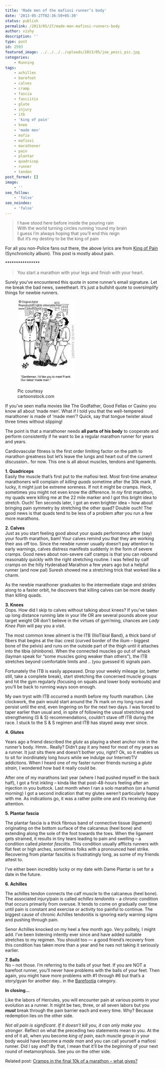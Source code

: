 ```yaml
---
title: 'Made men of the mafiosi runner’s body'
date: '2013-05-27T02:36:50+05:30'
status: publish
permalink: /2013/05/27/made-men-mafiosi-runners-body
author: vishy
description: ''
type: post
id: 2593
featured_image: ../../../../uploads/2013/05/joe_pesci_pic.jpg
categories: 
    - Running
tags:
    - achilles
    - barefoot
    - calves
    - cramp
    - fascia
    - fasciitis
    - glute
    - injury
    - itb
    - 'king of pain'
    - knee
    - 'made men'
    - mafia
    - mafiosi
    - marathoner
    - pain
    - plantar
    - quadricep
    - runner
    - tendon
post_format: []
image:
    - ''
seo_follow:
    - 'false'
seo_noindex:
    - 'false'
---
```

> I have stood here before inside the pouring rain  
> With the world turning circles running ’round my brain  
> I guess I’m always hoping that you’ll end this reign  
> But it’s my destiny to be the king of pain

For all you non-Police fans out there, the above lyrics are from [King of Pain](http://www.elyrics.net/read/p/police-lyrics/king-of-pain-lyrics.html) (Synchronicity album). This post is mostly about pain.

\*\*\*\*\*\*\*\*\*\*\*\*\*\*\*\*

> You start a marathon with your legs and finish with your heart.

Surely you’ve encountered this quote in some runner’s email signature. Let me break the bad news, sweetheart. It’s just a bullshit quote to oversimplify things for newbie runners.

<figure aria-describedby="caption-attachment-2682" class="wp-caption alignleft" id="attachment_2682" style="width: 186px">

[![Pic courtesy cartoonstock.com](../../../../uploads/2013/05/made_man_cartoonstock_com.jpeg)](http://www.ulaar.com/wp-content/uploads/2013/05/made_man_cartoonstock_com.jpeg)<figcaption class="wp-caption-text" id="caption-attachment-2682">Pic courtesy cartoonstock.com</figcaption></figure>

If you’ve seen mafia movies like The Godfather, Good Fellas or Casino you know all about ‘made men’. What if I told you that the well-tempered marathoner is made of ‘made men’? Quick, say that tongue twister aloud three times without slipping!

The point is that a marathoner needs **all parts of his body** to cooperate and perform consistently if he want to be a regular marathon runner for years and years.

Cardiovascular fitness is the first order limiting factor on the path to marathon greatness but let’s leave the lungs and heart out of the current discussion.. for now. This one is all about muscles, tendons and ligaments.

**1. Quadriceps**  
Easily the muscle that’s first put to the mafiosi test. Most first-time amateur marathoners will complain of *killing quads* sometime after the 30k mark. If lucky, it might just be extreme soreness. If not it might be cramps. Heck, sometimes you might not even know the difference. In *my* first marathon, my quads were killing me at the 22 mile marker and I got this bright idea to stretch. Ouch! Ten seconds later, I got an even brighter idea – how about bringing pain symmetry by stretching the other quad? Double ouch! The good news is that quads tend to be less of a problem after you run a few more marathons.

**2. Calves**  
Just as you start feeling good about your quads performance after (say) your fourth marathon, bam! Your calves remind you that they are working their ass off too. Since the newbie runner usually doesn’t pay attention to early warnings, calves distress manifests suddenly in the form of severe cramps. Good news about non-severe calf cramps is that you can rebound reasonably quickly with the right stretching routine. I was felled by calf cramps on the hilly Hyderabad Marathon a few years ago but a helpful runner (and now pal) Suresh showed me a stretching trick that worked like a charm.

As the newbie marathoner graduates to the intermediate stage and strides along to a faster orbit, he discovers that killing calves can be more deadly than killing quads.

**3. Knees**  
Oops. How did I skip to calves without talking about knees? If you’ve taken up long distance running late in your life OR are several pounds above your target weight OR don’t believe in the virtues of gym’ming, chances are *Lady Knee Pain* will pay you a visit.

The most common knee ailment is the ITB (IlioTibial Band), a thick band of fibers that begins at the iliac crest (curved border of the ilium – biggest bone of the pelvis) and runs on the outside part of the thigh until it attaches into the tibia (shinbone). When the connected muscles go out of whack (layman speak for “some muscles going weaker than others”), the ITB stretches beyond comfortable limits and .. (you guessed it) signals pain.

Fortunately the ITB is easily appeased. Drop your weekly mileage (or, better still, take a complete break), start stretching the concerned muscle groups and hit the gym regularly (focusing on squats and lower body workouts) and you’ll be back to running ways soon enough.

My own tryst with ITB occurred a month before my fourth marathon. Like clockwork, the pain would start around the 7k mark on my long runs and persist until the end, even lingering on for the next two days. I was forced to taper earlier than usual and, in spite of following the usual stretching and strengthening (S &amp; S) recommendations, couldn’t stave off ITB during the race. I stuck to the S &amp; S regimen and ITB has stayed away ever since.

****4. Glutes****

Years ago a friend described the *glute* as playing a sheet anchor role in the runner’s body. Hmm.. Really? Didn’t pay it any heed for most of my years as a runner. It just sits there and doesn’t bother you, right? Ok, so it enables us to sit for inordinately long hours while we indulge our Internet/TV addictions. When I heard one of my faster runner friends nursing a *glute strain,* I wondered how bad it really could be.

After one of my marathons last year (where I had pushed myself in the back half), I got a first inkling – kinda like that post-48-hours feeling after an injection in you buttock. Last month when I ran a solo marathon (on a humid morning) I got a second indication that my glutes weren’t particularly happy with me. As indications go, it was a rather polite one and it’s receiving due attention.

**5. Plantar fascia**

The plantar fascia is a thick fibrous band of connective tissue (ligament) originating on the bottom surface of the calcaneus (heel bone) and extending along the sole of the foot towards the toes. When the ligament gets strained, it results in tiny tears leading to pain and swelling – a condition called *plantar fasciitis*. This condition usually afflicts runners with flat feet or high arches, sometimes folks with a pronounced heel strike. Recovering from plantar fasciitis is frustratingly long, as some of my friends attest to.

I’ve either been incredibly lucky or my date with Dame Plantar is set for a date in the future.[  ](http://en.wikipedia.org/wiki/Toe "Toe")

**6. Achilles**

The achilles tendon connects the calf muscle to the calcaneus (heel bone). The associated injury/pain is called *achilles tendonitis* – a chronic condition that occurs primarily from overuse. It tends to come on gradually over time until pain is constant and exercise or activity too painful to continue. The biggest cause of chronic Achilles tendonitis is ignoring early warning signs and pushing through pain.

Senor Achilles knocked on my heel a few month ago. Very politely, I might add. I’ve been listening intently ever since and have added suitable stretches to my regimen. You should too — a good friend’s recovery from this condition has taken more than a year and he rues not taking it seriously earlier.

**7. Balls**  
No – not those. I’m referring to the balls of your feet. If you are NOT a barefoot runner, you’ll never have problems with the balls of your feet. Then again, you might have more problems with #1 through #6 but that’s a story/gyan for another day.. in the [Barefootia](http://www.ulaar.com/category/barefootia-2/) category.

**In closing…**

Like the labors of Hercules, you will encounter pain at various points in your evolution as a runner. It might be two, three, or all seven labors but you ***must*** break through the pain barrier each and every time. Why? Because redemption lies on the other side.

*Not all pain is significant*. *If it doesn’t kill you, it can only make you stronger*. Reflect on what the preceding two statements mean to you. At the end of it all, when you become *king of pain*, each muscle group in your body would have become a *made man* and you can call yourself a mafiosi runner. Did I say *end*? By that, I mean that it’ll be the *beginning* of your next round of metamorphosis. See you on the other side.

Related post: [Cramps in the final 10k of a marathon – what gives?](http://www.ulaar.com/2013/01/24/cramps-in-the-final-10k-of-a-marathon-what-gives/)